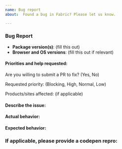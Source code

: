 ```yaml
---
name: Bug report
about:  Found a bug in Fabric? Please let us know.

---
```


### Bug Report 
 
- __Package version(s)__: (fill this out)
- __Browser and OS versions__: (fill this out if relevant)
 
#### Priorities and help requested:
 
Are you willing to submit a PR to fix? (Yes, No)
 
Requested priority: (Blocking, High, Normal, Low) 
 
Products/sites affected: (if applicable)
 
#### Describe the issue:
 
<!-- fill this out -->
 
#### Actual behavior:
 
<!-- fill this out -->
 
#### Expected behavior:
 
<!-- fill this out -->
 
### If applicable, please provide a codepen repro:
 
<!-- See https://codepen.io/FabricReact/ for a starting template -->
<!-- See http://codepen.io/dzearing/pens/public/?grid_type=list for a variety of examples -->
